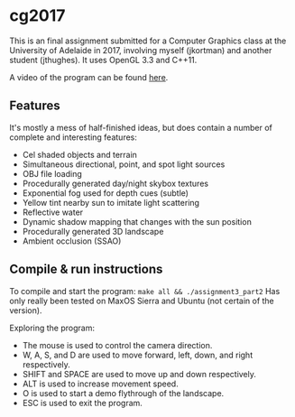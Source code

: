 # cg2017
This is an final assignment submitted for a Computer Graphics class at the University of Adelaide in 2017, involving myself (jkortman) and another student (jthughes). It uses OpenGL 3.3 and C++11.

A video of the program can be found [here](https://www.youtube.com/watch?v=TNU_dsAG1ac).

Features
---
It's mostly a mess of half-finished ideas, but does contain a number of complete and interesting features:
 - Cel shaded objects and terrain
 - Simultaneous directional, point, and spot light sources
 - OBJ file loading
 - Procedurally generated day/night skybox textures
 - Exponential fog used for depth cues (subtle)
 - Yellow tint nearby sun to imitate light scattering
 - Reflective water
 - Dynamic shadow mapping that changes with the sun position
 - Procedurally generated 3D landscape
 - Ambient occlusion (SSAO)

Compile & run instructions
---
To compile and start the program: `make all && ./assignment3_part2`
Has only really been tested on MaxOS Sierra and Ubuntu (not certain of the version).

Exploring the program:
 - The mouse is used to control the camera direction.
 - W, A, S, and D are used to move forward, left, down, and right respectively.
 - SHIFT and SPACE are used to move up and down respectively.
 - ALT is used to increase movement speed.
 - O is used to start a demo flythrough of the landscape.
 - ESC is used to exit the program.

